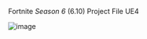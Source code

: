 Fortnite *Season 6* (6.10) Project File UE4



![image](https://github.com/olibrrrrrr/9.10UEASSET/assets/96933107/ffc0f062-de5c-46e1-9c11-839d1c100170)


